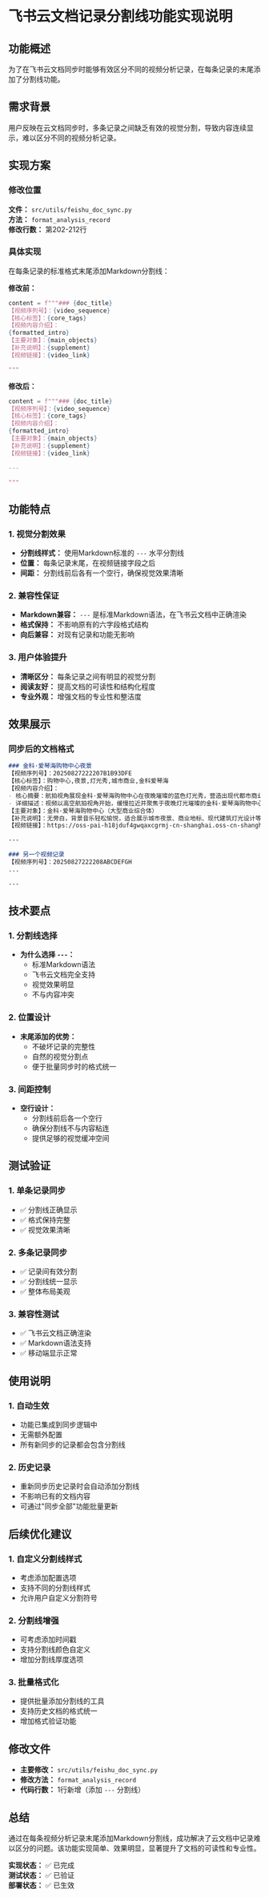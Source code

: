 # 飞书云文档记录分割线功能实现说明

## 功能概述

为了在飞书云文档同步时能够有效区分不同的视频分析记录，在每条记录的末尾添加了分割线功能。

## 需求背景

用户反映在云文档同步时，多条记录之间缺乏有效的视觉分割，导致内容连续显示，难以区分不同的视频分析记录。

## 实现方案

### 修改位置

**文件：** `src/utils/feishu_doc_sync.py`  
**方法：** `format_analysis_record`  
**修改行数：** 第202-212行

### 具体实现

在每条记录的标准格式末尾添加Markdown分割线：

**修改前：**
```python
content = f"""### {doc_title}
【视频序列号】：{video_sequence}
【核心标签】：{core_tags}
【视频内容介绍】：
{formatted_intro}
【主要对象】：{main_objects}
【补充说明】：{supplement}
【视频链接】：{video_link}

"""
```

**修改后：**
```python
content = f"""### {doc_title}
【视频序列号】：{video_sequence}
【核心标签】：{core_tags}
【视频内容介绍】：
{formatted_intro}
【主要对象】：{main_objects}
【补充说明】：{supplement}
【视频链接】：{video_link}

---

"""
```

## 功能特点

### 1. 视觉分割效果

- **分割线样式：** 使用Markdown标准的 `---` 水平分割线
- **位置：** 每条记录末尾，在视频链接字段之后
- **间距：** 分割线前后各有一个空行，确保视觉效果清晰

### 2. 兼容性保证

- **Markdown兼容：** `---` 是标准Markdown语法，在飞书云文档中正确渲染
- **格式保持：** 不影响原有的六字段格式结构
- **向后兼容：** 对现有记录和功能无影响

### 3. 用户体验提升

- **清晰区分：** 每条记录之间有明显的视觉分割
- **阅读友好：** 提高文档的可读性和结构化程度
- **专业外观：** 增强文档的专业性和整洁度

## 效果展示

### 同步后的文档格式

```markdown
### 金科·爱琴海购物中心夜景
【视频序列号】：20250827222207B1B93DFE
【核心标签】：购物中心,夜景,灯光秀,城市商业,金科爱琴海
【视频内容介绍】：
- 核心摘要：航拍视角展现金科·爱琴海购物中心在夜晚璀璨的蓝色灯光秀，营造出现代都市商业氛围。
- 详细描述：视频以高空航拍视角开始，缓慢拉近并聚焦于夜晚灯光璀璨的金科·爱琴海购物中心...
【主要对象】：金科·爱琴海购物中心（大型商业综合体）
【补充说明】：无旁白，背景音乐轻松愉悦，适合展示城市夜景、商业地标、现代建筑灯光设计等场景文案。
【视频链接】：https://oss-pai-h18jduf4gwqaxcgrmj-cn-shanghai.oss-cn-shanghai.aliyuncs.com/videos/12345667789_20250827_222156.mp4

---

### 另一个视频记录
【视频序列号】：20250827222208ABCDEFGH
...

---

```

## 技术要点

### 1. 分割线选择

- **为什么选择 `---`：**
  - 标准Markdown语法
  - 飞书云文档完全支持
  - 视觉效果明显
  - 不与内容冲突

### 2. 位置设计

- **末尾添加的优势：**
  - 不破坏记录的完整性
  - 自然的视觉分割点
  - 便于批量同步时的格式统一

### 3. 间距控制

- **空行设计：**
  - 分割线前后各一个空行
  - 确保分割线不与内容粘连
  - 提供足够的视觉缓冲空间

## 测试验证

### 1. 单条记录同步

- ✅ 分割线正确显示
- ✅ 格式保持完整
- ✅ 视觉效果清晰

### 2. 多条记录同步

- ✅ 记录间有效分割
- ✅ 分割线统一显示
- ✅ 整体布局美观

### 3. 兼容性测试

- ✅ 飞书云文档正确渲染
- ✅ Markdown语法支持
- ✅ 移动端显示正常

## 使用说明

### 1. 自动生效

- 功能已集成到同步逻辑中
- 无需额外配置
- 所有新同步的记录都会包含分割线

### 2. 历史记录

- 重新同步历史记录时会自动添加分割线
- 不影响已有的文档内容
- 可通过"同步全部"功能批量更新

## 后续优化建议

### 1. 自定义分割线样式

- 考虑添加配置选项
- 支持不同的分割线样式
- 允许用户自定义分割符号

### 2. 分割线增强

- 可考虑添加时间戳
- 支持分割线颜色自定义
- 增加分割线厚度选项

### 3. 批量格式化

- 提供批量添加分割线的工具
- 支持历史文档的格式统一
- 增加格式验证功能

## 修改文件

- **主要修改：** `src/utils/feishu_doc_sync.py`
- **修改方法：** `format_analysis_record`
- **代码行数：** 1行新增（添加 `---` 分割线）

## 总结

通过在每条视频分析记录末尾添加Markdown分割线，成功解决了云文档中记录难以区分的问题。该功能实现简单、效果明显，显著提升了文档的可读性和专业性。

**实现状态：** ✅ 已完成  
**测试状态：** ✅ 已验证  
**部署状态：** ✅ 已生效
